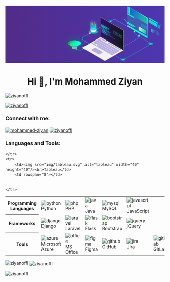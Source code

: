 [![MasterHead](img/master_head.gif)](ziyan.epizy.com)
<h1 align="center">Hi 👋, I'm Mohammed Ziyan</h1>
<p align="left"> <img src="https://komarev.com/ghpvc/?username=ziyanoffl&label=Profile%20views&color=0e75b6&style=flat" alt="ziyanoffl" /> </p>

<p align="left"> <a href="https://github.com/ryo-ma/github-profile-trophy"><img src="https://github-profile-trophy.vercel.app/?username=ziyanoffl" alt="ziyanoffl" /></a> </p>

<h3 align="left">Connect with me:</h3>
<p align="left">
    <a href="https://linkedin.com/in/mohammed-ziyan" target="_blank"><img align="center" src="https://raw.githubusercontent.com/rahuldkjain/github-profile-readme-generator/master/src/images/icons/Social/linked-in-alt.svg" alt="mohammed-ziyan" height="30" width="40"></a>
    <a href="https://instagram.com/ziyanoffl" target="_blank"><img align="center" src="https://raw.githubusercontent.com/rahuldkjain/github-profile-readme-generator/master/src/images/icons/Social/instagram.svg" alt="ziyanoffl" height="30" width="40"></a>
</p>


<h3 align="left">Languages and Tools:</h3>

  <table>
    <tr>
      <th>Programming Languages</th>
      <td><img src="https://www.vectorlogo.zone/logos/python/python-icon.svg" alt="python" width="40" height="40"/><br>Python</td>
      <td><img src="https://www.vectorlogo.zone/logos/php/php-icon.svg" alt="php" width="40" height="40"/><br>PHP</td>
      <td><img src="https://www.vectorlogo.zone/logos/java/java-icon.svg" alt="java" width="40" height="40"/><br>Java</td>
      <td><img src="https://www.vectorlogo.zone/logos/mysql/mysql-icon.svg" alt="mysql" width="40" height="40"/><br>MySQL</td>
      <td><img src="https://www.vectorlogo.zone/logos/javascript/javascript-icon.svg" alt="javascript" width="40" height="40"/><br>JavaScript</td>
      <td></td>
      <td></td>
      <td></td>
      <td></td>
    </tr>
    <tr>
      <th>Frameworks</th>
      <td><img src="https://www.vectorlogo.zone/logos/djangoproject/djangoproject-icon.svg" alt="django" width="40" height="40"/><br>Django</td>
      <td><img src="https://www.vectorlogo.zone/logos/laravel/laravel-icon.svg" alt="laravel" width="40" height="40"/><br>Laravel</td>
      <td><img src="https://www.vectorlogo.zone/logos/pocoo_flask/pocoo_flask-icon.svg" alt="flask" width="40" height="40"/><br>Flask</td>
      <td><img src="https://www.vectorlogo.zone/logos/getbootstrap/getbootstrap-icon.svg" alt="bootstrap" width="40" height="40"/><br>Bootstrap</td>
      <td><img src="https://www.vectorlogo.zone/logos/jquery/jquery-icon.svg" alt="jquery" width="40" height="40"/><br>jQuery</td>
      <td></td>
      <td></td>
      <td></td>
      <td></td>
    </tr>
    <tr>
      <th rowspan="2">Tools</th>
      <td><img src="https://www.vectorlogo.zone/logos/microsoft_azure/microsoft_azure-icon.svg" alt="azure" width="40" height="40"/><br>Microsoft Azure</td>
      <td><img src="https://www.vectorlogo.zone/logos/microsoft_office/microsoft_office-icon.svg" alt="office" width="40" height="40"/><br>MS Office</td>
      <td><img src="https://www.vectorlogo.zone/logos/figma/figma-icon.svg" alt="figma" width="40" height="40"/><br>Figma</td>
      <td><img src="https://www.vectorlogo.zone/logos/github/github-icon.svg" alt="github" width="40" height="40"/><br>GitHub</td>
      <td><img src="https://www.vectorlogo.zone/logos/atlassian_jira/atlassian_jira-icon.svg" alt="jira" width="40" height="40"/><br>Jira</td>
      <td><img src="https://www.vectorlogo.zone/logos/gitlab/gitlab-icon.svg" alt="gitlab" width="40" height="40"/><br>GitLab</td>
      <td><img src="https://www.vectorlogo.zone/logos/terraformio/terraformio-icon.svg" alt="terraform" width="40" height="40"/><br>Terraform</td>
      <td><img src="https://www.vectorlogo.zone/logos/microsoft_powerbi/microsoft_powerbi-icon.svg" alt="powerbi" width="40" height="40"/><br>Power BI</td>
      
    </tr>
    <tr>
        <td><img src="img/tableau.svg" alt="tableau" width="40" height="40"/><br>Tableau</td>
        <td rowspan="8"></td>

        
    </tr>
  </table>
  



<p><img align="left" src="https://github-readme-stats.vercel.app/api/top-langs?username=ziyanoffl&theme=dark&show_icons=true&locale=en&layout=compact" alt="ziyanoffl" /></p>

<p>&nbsp;<img align="center" src="https://github-readme-stats.vercel.app/api?username=ziyanoffl&theme=dark&show_icons=true&locale=en" alt="ziyanoffl" /></p>

<p><img align="center" src="https://github-readme-streak-stats.herokuapp.com/?user=ziyanoffl&theme=dark" alt="ziyanoffl" /></p>

